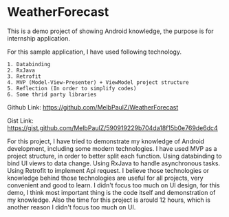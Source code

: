 # WeatherForecast

This is a demo project of showing Android knowledge, the purpose is for internship application.

For this sample application, I have used following technology.

```
1. Databinding
2. RxJava
3. Retrofit
4. MVP (Model-View-Presenter) + ViewModel project structure
5. Reflection (In order to simplify codes)
6. Some thrid party libraries
```


Github Link:
https://github.com/MelbPaulZ/WeatherForecast

Gist Link:
https://gist.github.com/MelbPaulZ/590919229b704da18f15b0e769de6dc4

For this project, I have tried to demonstrate my knowledge of Android development, including some modern technologies.
I have used MVP as a project structure, in order to better split each function.
Using databinding to bind UI views to data change.
Using RxJava to handle asynchronous tasks.
Using Retrofit to implement Api request.
I believe those technologies or knowledge behind those technologies are useful for all projects, very convenient and good to learn.
I didn't focus too much on UI design, for this demo, I think most important thing is the code itself and demonstration of my knowledge. Also the time for this project is arould 12 hours, which is another reason I didn't focus too much on UI.

